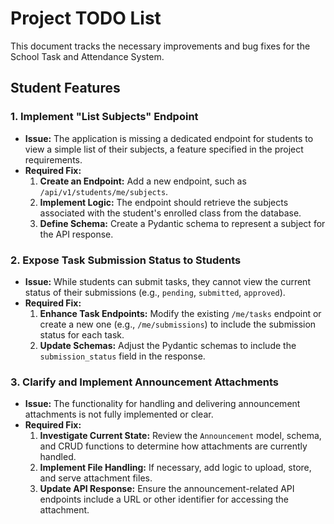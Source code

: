 # Project TODO List

This document tracks the necessary improvements and bug fixes for the School Task and Attendance System.
## Student Features

### 1. Implement "List Subjects" Endpoint

- **Issue:** The application is missing a dedicated endpoint for students to view a simple list of their subjects, a feature specified in the project requirements.
- **Required Fix:**
    1.  **Create an Endpoint:** Add a new endpoint, such as `/api/v1/students/me/subjects`.
    2.  **Implement Logic:** The endpoint should retrieve the subjects associated with the student's enrolled class from the database.
    3.  **Define Schema:** Create a Pydantic schema to represent a subject for the API response.

### 2. Expose Task Submission Status to Students

- **Issue:** While students can submit tasks, they cannot view the current status of their submissions (e.g., `pending`, `submitted`, `approved`).
- **Required Fix:**
    1.  **Enhance Task Endpoints:** Modify the existing `/me/tasks` endpoint or create a new one (e.g., `/me/submissions`) to include the submission status for each task.
    2.  **Update Schemas:** Adjust the Pydantic schemas to include the `submission_status` field in the response.

### 3. Clarify and Implement Announcement Attachments

- **Issue:** The functionality for handling and delivering announcement attachments is not fully implemented or clear.
- **Required Fix:**
    1.  **Investigate Current State:** Review the `Announcement` model, schema, and CRUD functions to determine how attachments are currently handled.
    2.  **Implement File Handling:** If necessary, add logic to upload, store, and serve attachment files.
    3.  **Update API Response:** Ensure the announcement-related API endpoints include a URL or other identifier for accessing the attachment.
